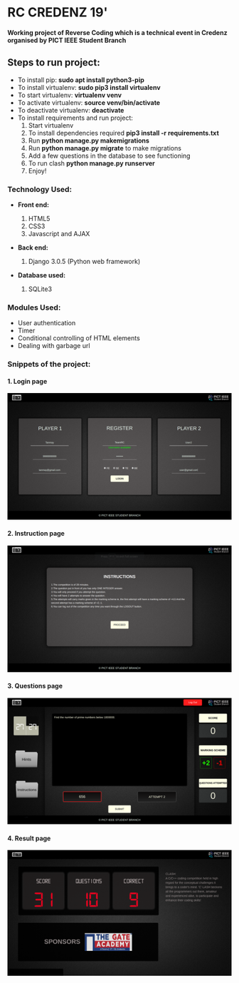 # RC CREDENZ 19'

#### Working project of Reverse Coding which is a technical event in Credenz organised by PICT IEEE Student Branch

## Steps to run project:

* To install pip: **sudo apt install python3-pip**
* To install virtualenv: **sudo pip3 install virtualenv**
* To start virtualenv: **virtualenv venv**
* To activate virtualenv: **source venv/bin/activate**
* To deactivate virtualenv: **deactivate**
* To install requirements and run project: 
    1. Start virtualenv
    2. To install dependencies required **pip3 install -r requirements.txt**
    3. Run **python manage.py makemigrations**
    4. Run **python manage.py migrate** to make migrations
    5. Add a few questions in the database to see functioning
    6. To run clash **python manage.py runserver**
    7. Enjoy!

### Technology Used:

* **Front end:**
  1. HTML5
  2. CSS3
  3. Javascript and AJAX
  
* **Back end:**
  1. Django 3.0.5 (Python web framework)
 
* **Database used:**
  1. SQLite3
  
### Modules Used:

* User authentication
* Timer
* Conditional controlling of HTML elements
* Dealing with garbage url
 
### Snippets of the project:

#### 1. Login page

![clash1](/screenshots/rc1.png)

#### 2. Instruction page
![clash2](/screenshots/rc2.png)

#### 3. Questions page
![clash3](/screenshots/rc3.png)

#### 4. Result page
![rc4](/screenshots/rc4.png)
